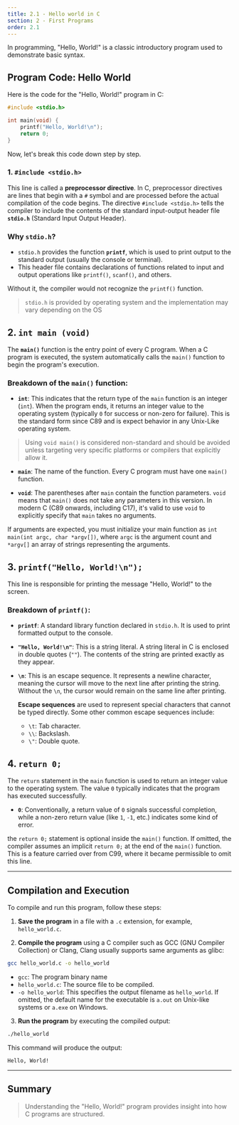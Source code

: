 ```yaml
---
title: 2.1 - Hello world in C
section: 2 - First Programs
order: 2.1
---
```


In programming, "Hello, World!" is a classic introductory program used to demonstrate basic syntax.

## Program Code: Hello World

Here is the code for the "Hello, World!" program in C:

```c
#include <stdio.h>

int main(void) {
    printf("Hello, World!\n");
    return 0;
}
```

Now, let's break this code down step by step.

### 1. **`#include <stdio.h>`**
This line is called a **preprocessor directive**. In C, preprocessor directives are lines that begin with a `#` symbol and are processed before the actual compilation of the code begins. The directive `#include <stdio.h>` tells the compiler to include the contents of the standard input-output header file **`stdio.h`** (Standard Input Output Header).

### Why `stdio.h`?
- `stdio.h` provides the function **`printf`**, which is used to print output to the standard output (usually the console or terminal). 
- This header file contains declarations of functions related to input and output operations like `printf()`, `scanf()`, and others.

Without it, the compiler would not recognize the `printf()` function.

> `stdio.h` is provided by operating system and the implementation may vary depending on the OS

## 2. **`int main (void)`**
   The **`main()`** function is the entry point of every C program. When a C program is executed, the system automatically calls the `main()` function to begin the program's execution.

### Breakdown of the `main()` function:

- **`int`**: This indicates that the return type of the `main` function is an integer (`int`). When the program ends, it returns an integer value to the operating system (typically `0` for success or non-zero for failure). This is the standard form since C89 and is expect behavior in any Unix-Like operating system.

> Using `void main()` is considered non-standard and should be avoided unless targeting very specific platforms or compilers that explicitly allow it.

- **`main`**: The name of the function. Every C program must have one `main()` function.

- **`void`**: The parentheses after `main` contain the function parameters. `void` means that `main()` does not take any parameters in this version. In modern C (C89 onwards, including C17), it's valid to use `void` to explicitly specify that `main` takes no arguments.


If arguments are expected, you must initialize your main function as `int main(int argc, char *argv[])`, where `argc` is the argument count and `*argv[]` an array of strings representing the arguments.

## 3. **`printf("Hello, World!\n");`**
   This line is responsible for printing the message "Hello, World!" to the screen.

### Breakdown of `printf()`:

- **`printf`**: A standard library function declared in `stdio.h`. It is used to print formatted output to the console.

- **`"Hello, World!\n"`**: This is a string literal. A string literal in C is enclosed in double quotes (`""`). The contents of the string are printed exactly as they appear.

- **`\n`**: This is an escape sequence. It represents a newline character, meaning the cursor will move to the next line after printing the string. Without the `\n`, the cursor would remain on the same line after printing.

   **Escape sequences** are used to represent special characters that cannot be typed directly. Some other common escape sequences include:
   - `\t`: Tab character.
   - `\\`: Backslash.
   - `\"`: Double quote.


## 4. **`return 0;`**
The `return` statement in the `main` function is used to return an integer value to the operating system. The value `0` typically indicates that the program has executed successfully.

- **`0`**: Conventionally, a return value of `0` signals successful completion, while a non-zero return value (like `1`, `-1`, etc.) indicates some kind of error.

the `return 0;` statement is optional inside the `main()` function. If omitted, the compiler assumes an implicit `return 0;` at the end of the `main()` function. This is a feature carried over from C99, where it became permissible to omit this line.

---

## Compilation and Execution

To compile and run this program, follow these steps:

1. **Save the program** in a file with a `.c` extension, for example, `hello_world.c`.

2. **Compile the program** using a C compiler such as GCC (GNU Compiler Collection) or Clang, Clang usually supports same arguments as glibc:

```bash
gcc hello_world.c -o hello_world
```
   - `gcc`: The program binary name
   - `hello_world.c`: The source file to be compiled.
   - `-o hello_world`: This specifies the output filename as `hello_world`. If omitted, the default name for the executable is `a.out` on Unix-like systems or `a.exe` on Windows.

3. **Run the program** by executing the compiled output:

```bash
./hello_world
```

This command will produce the output:

```
Hello, World!
```

---

## Summary

> Understanding the "Hello, World!" program provides insight into how C programs are structured.
